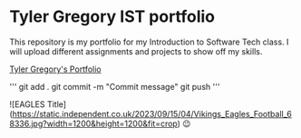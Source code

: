 # Tyler Gregory IST portfolio

This repository is my portfolio for my Introduction to Software Tech class. I will upload different 
assignments and projects to show off my skills.

[Tyler Gregory's Portfolio](https://github.com/132143154/ist-portfolio-gregory) 

'''
git add .
git commit -m "Commit message"
git push
'''

![EAGLES Title] (https://static.independent.co.uk/2023/09/15/04/Vikings_Eagles_Football_68336.jpg?width=1200&height=1200&fit=crop)
:wink:

